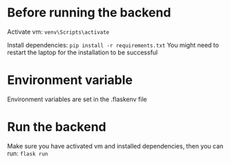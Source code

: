 # Before running the backend
Activate vm:
`venv\Scripts\activate`

Install dependencies:
`pip install -r requirements.txt`
You might need to restart the laptop for the installation to be successful

# Environment variable
Environment variables are set in the .flaskenv file

# Run the backend
Make sure you have activated vm and installed dependencies, then you can run:
`flask run`